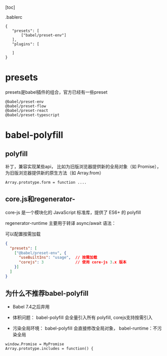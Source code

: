 [toc]

.bablerc

```
{
   "presets": [
       ["babel/preset-env"]
   ],
   "plugins": [
   
   ]
}
```

# presets

presets是babel插件的组合，官方已经有一些preset

```
@babel/preset-env
@babel/preset-flow
@babel/preset-react
@babel/preset-typescript
```

# babel-polyfill

## polyfill

补丁，兼容实现某些api， 比如为旧版浏览器提供新的全局对象（如 Promise）， 为旧版浏览器提供新的原生方法（如 Array.from）

```
Array.prototype.form = function ....
```

## core.js和regenerator-

core-js 是一个模块化的 JavaScript 标准库，提供了 ES6+ 的 polyfill

regenerator-runtime 主要用于转译 async/await 语法：

可以配置按需加载

```json
{
  "presets": [
    ["@babel/preset-env", {
      "useBuiltIns": "usage",  // 按需加载
      "corejs": 3              // 使用 core-js 3.x 版本
    }]
  ]
}
```

## 为什么不推荐babel-polyfill

+ Babel 7.4之后弃用

+ 体积问题：  babel-polyfill 会全量引入所有 polyfill, corejs支持按需引入

+  污染全局环境： babel-polyfill 会直接修改全局对象， babel-runtime：不污染全局

  ```
  window.Promise = MyPromise
  Array.prototype.includes = function() { 
  ```

  